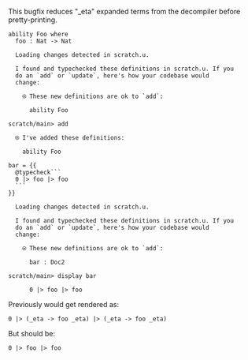 This bugfix reduces "\_eta" expanded terms from the decompiler
before pretty-printing.

``` unison
ability Foo where
  foo : Nat -> Nat
```

``` ucm :added-by-ucm
  Loading changes detected in scratch.u.

  I found and typechecked these definitions in scratch.u. If you
  do an `add` or `update`, here's how your codebase would
  change:

    ⍟ These new definitions are ok to `add`:
    
      ability Foo
```

``` ucm
scratch/main> add

  ⍟ I've added these definitions:

    ability Foo
```

```` unison
bar = {{
  @typecheck```
  0 |> foo |> foo
  ```
}}
````

``` ucm :added-by-ucm
  Loading changes detected in scratch.u.

  I found and typechecked these definitions in scratch.u. If you
  do an `add` or `update`, here's how your codebase would
  change:

    ⍟ These new definitions are ok to `add`:
    
      bar : Doc2
```

``` ucm
scratch/main> display bar

      0 |> foo |> foo
```

Previously would get rendered as:

``` 
0 |> (_eta -> foo _eta) |> (_eta -> foo _eta)
```

But should be:

``` 
0 |> foo |> foo
```
